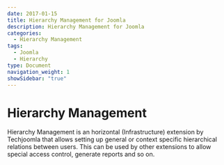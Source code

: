 ```yaml
---
date: 2017-01-15
title: Hierarchy Management for Joomla
description: Hierarchy Management for Joomla
categories:
  - Hierarchy Management
tags:
  - Joomla
  - Hierarchy
type: Document
navigation_weight: 1
showSidebar: "true"
---
```

# Hierarchy Management

Hierarchy Management is an horizontal (Infrastructure) extension by Techjoomla that allows setting up general or context specific hierarchical relations between users. This can be used by other extensions to allow special access control, generate reports and so on.
